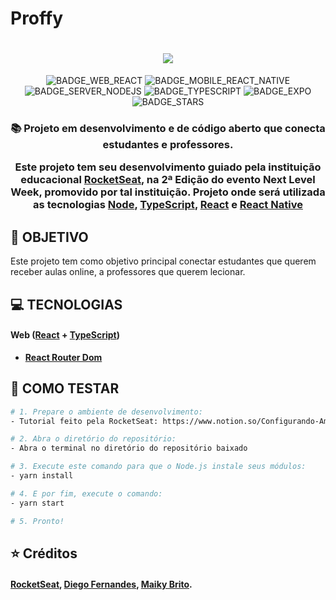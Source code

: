 # Proffy

<h1 align=center>
<img src="https://i.imgur.com/FvqXylb.png" />
</h1>

<div align="center">

![BADGE_WEB_REACT] ![BADGE_MOBILE_REACT_NATIVE] ![BADGE_SERVER_NODEJS] ![BADGE_TYPESCRIPT] ![BADGE_EXPO] ![BADGE_STARS]

</div>

<h3 align="center">

📚 Projeto em desenvolvimento e de código aberto que conecta estudantes e professores.

Este projeto tem seu desenvolvimento guiado pela instituição educacional <a href="www.rocketseat.com">**RocketSeat**<a>, na 2ª Edição do evento Next Level Week, promovido por tal instituição. Projeto onde será utilizada as tecnologias <a href="https://nodejs.org/en/">**Node**<a>, <a href="https://www.typescriptlang.org">**TypeScript**<a>, <a href="https://reactjs.org">**React**<a> e <a href="https://reactnative.dev">**React Native**<a>

</h3>

## **:dart: OBJETIVO**

Este projeto tem como objetivo principal conectar estudantes que querem receber aulas online, a professores que querem lecionar.

## **:computer: TECNOLOGIAS**

#### **Web** ([React][react] + [TypeScript][typescript])

- **[React Router Dom][react_router_dom]**

## **:game_die: COMO TESTAR**

```sh
# 1. Prepare o ambiente de desenvolvimento:
- Tutorial feito pela RocketSeat: https://www.notion.so/Configurando-Ambiente-NLW-98a471ad3cb6448284b8ceed31c45767

# 2. Abra o diretório do repositório:
- Abra o terminal no diretório do repositório baixado

# 3. Execute este comando para que o Node.js instale seus módulos:
- yarn install

# 4. E por fim, execute o comando:
- yarn start

# 5. Pronto!
```

## :star: Créditos

<h4> 
  
  <a href="https://www.instagram.com/rocketseat_oficial/">**RocketSeat**<a>, 
  <a href="https://www.instagram.com/dieegosf/">**Diego Fernande**s<a>,
  <a href="https://www.instagram.com/maykbrito/">**Maiky Brito**<a>.
  
<h4>

<!-- Technologies -->

[react]: https://reactjs.org/
[typescript]: https://www.typescriptlang.org/
[node]: https://nodejs.org/en/
[leaflet]: https://react-leaflet.js.org/en/
[react_native]: http://www.reactnative.com/
[express]: https://expressjs.com/
[cors]: https://expressjs.com/en/resources/middleware/cors.html
[knex]: http://knexjs.org/
[sqlite3]: https://github.com/mapbox/node-sqlite3
[tsnode]: https://github.com/TypeStrong/ts-node
[react_leaflet]: https://react-leaflet.js.org/
[react_router_dom]: https://github.com/ReactTraining/react-router/tree/master/packages/react-router-dom
[react_icons]: https://react-icons.github.io/react-icons/
[axios]: https://github.com/axios/axios
[dotenv]: https://github.com/motdotla/dotenv
[expo]: https://expo.io/
[expo_google_fonts]: https://github.com/expo/google-fonts
[react_navigation]: https://reactnavigation.org/
[react_native_maps]: https://github.com/react-native-community/react-native-maps
[expo_constants]: https://docs.expo.io/versions/latest/sdk/constants/
[react_native_svg]: https://github.com/react-native-community/react-native-svg
[expo_location]: https://docs.expo.io/versions/latest/sdk/location/
[expo_mail_composer]: https://docs.expo.io/versions/latest/sdk/mail-composer/
[font_awesome]: https://fontawesome.com/
[multer]: https://github.com/expressjs/multer
[celebrate]: https://github.com/arb/celebrate
[joi]: https://github.com/hapijs/joi
[react_dropzone]: https://github.com/react-dropzone/react-dropzone
[yarn]: https://classic.yarnpkg.com/en/docs/install/#debian-stable

<!-- Badges -->

[badge_web_react]: https://img.shields.io/badge/web-react-blue
[badge_mobile_react_native]: https://img.shields.io/badge/mobile-react%20native-blueviolet
[badge_expo]: https://img.shields.io/badge/mobile-expo-black
[badge_server_nodejs]: https://img.shields.io/badge/server-nodejs-important
[badge_stars]: https://img.shields.io/github/stars/Woen8/Proffy.?style=social
[badge_typescript]: https://badges.frapsoft.com/typescript/code/typescript.png?v=101
